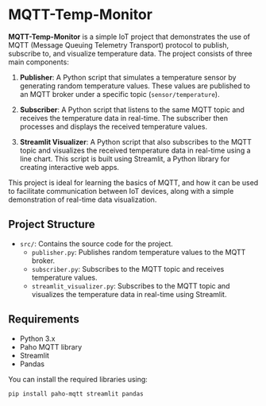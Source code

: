 # MQTT-Temp-Monitor

**MQTT-Temp-Monitor** is a simple IoT project that demonstrates the use of MQTT (Message Queuing Telemetry Transport) protocol to publish, subscribe to, and visualize temperature data. The project consists of three main components:

1. **Publisher**: A Python script that simulates a temperature sensor by generating random temperature values. These values are published to an MQTT broker under a specific topic (`sensor/temperature`).

2. **Subscriber**: A Python script that listens to the same MQTT topic and receives the temperature data in real-time. The subscriber then processes and displays the received temperature values.

3. **Streamlit Visualizer**: A Python script that also subscribes to the MQTT topic and visualizes the received temperature data in real-time using a line chart. This script is built using Streamlit, a Python library for creating interactive web apps.

This project is ideal for learning the basics of MQTT, and how it can be used to facilitate communication between IoT devices, along with a simple demonstration of real-time data visualization.

## Project Structure

- `src/`: Contains the source code for the project.
  - `publisher.py`: Publishes random temperature values to the MQTT broker.
  - `subscriber.py`: Subscribes to the MQTT topic and receives temperature values.
  - `streamlit_visualizer.py`: Subscribes to the MQTT topic and visualizes the temperature data in real-time using Streamlit.

## Requirements

- Python 3.x
- Paho MQTT library
- Streamlit
- Pandas

You can install the required libraries using:
```bash
pip install paho-mqtt streamlit pandas
